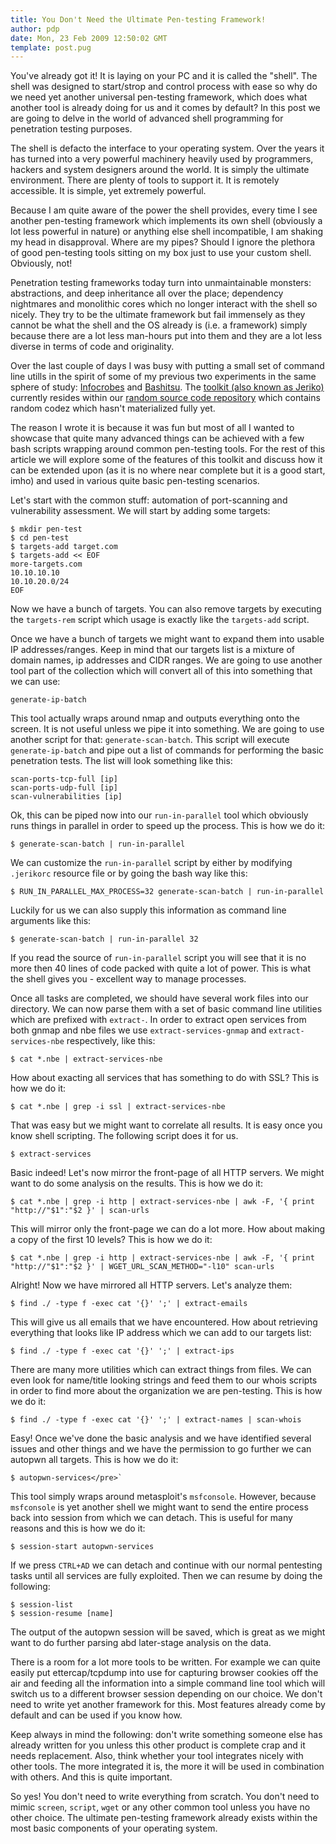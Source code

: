 ```yaml
---
title: You Don't Need the Ultimate Pen-testing Framework!
author: pdp
date: Mon, 23 Feb 2009 12:50:02 GMT
template: post.pug
---
```


You've already got it! It is laying on your PC and it is called the "shell". The shell was designed to start/strop and control process with ease so why do we need yet another universal pen-testing framework, which does what another tool is already doing for us and it comes by default? In this post we are going to delve in the world of advanced shell programming for penetration testing purposes.

The shell is defacto the interface to your operating system. Over the years it has turned into a very powerful machinery heavily used by programmers, hackers and system designers around the world. It is simply the ultimate environment. There are plenty of tools to support it. It is remotely accessible. It is simple, yet extremely powerful.

Because I am quite aware of the power the shell provides, every time I see another pen-testing framework which implements its own shell (obviously a lot less powerful in nature) or anything else shell incompatible, I am shaking my head in disapproval. Where are my pipes? Should I ignore the plethora of good pen-testing tools sitting on my box just to use your custom shell. Obviously, not!

Penetration testing frameworks today turn into unmaintainable monsters: abstractions, and deep inheritance all over the place; dependency nightmares and monolithic cores which no longer interact with the shell so nicely. They try to be the ultimate framework but fail immensely as they cannot be what the shell and the OS already is  (i.e. a framework) simply because there are a lot less man-hours put into them and they are a lot less diverse in terms of code and originality.

Over the last couple of days I was busy with putting a small set of command line utills in the spirit of some of my previous two experiments in the same sphere of study: [Infocrobes](/blog/infocrobes/) and [Bashitsu](http://code.google.com/p/bashitsu/). The [toolkit (also known as Jeriko)](http://code.google.com/p/gnucitizen/source/browse/#svn/trunk/jeriko) currently resides within our [random source code repository](http://code.google.com/p/gnucitizen/) which contains random codez which hasn't materialized fully yet.

The reason I wrote it is because it was fun but most of all I wanted to showcase that quite many advanced things can be achieved with a few bash scripts wrapping around common pen-testing tools. For the rest of this article we will explore some of the features of this toolkit and discuss how it can be extended upon (as it is no where near complete but it is a good start, imho) and used in various quite basic pen-testing scenarios.

Let's start with the common stuff: automation of port-scanning and vulnerability assessment. We will start by adding some targets:

    $ mkdir pen-test
    $ cd pen-test
    $ targets-add target.com
    $ targets-add << EOF
    more-targets.com
    10.10.10.10
    10.10.20.0/24
    EOF

Now we have a bunch of targets. You can also remove targets by executing the `targets-rem` script which usage is exactly like the `targets-add` script.

Once we have a bunch of targets we might want to expand them into usable IP addresses/ranges. Keep in mind that our targets list is a mixture of domain names, ip addresses and CIDR ranges. We are going to use another tool part of the collection which will convert all of this into something that we can use:

    generate-ip-batch

This tool actually wraps around nmap and outputs everything onto the screen. It is not useful unless we pipe it into something. We are going to use another script for that: `generate-scan-batch`. This script will execute `generate-ip-batch` and pipe out a list of commands for performing the basic penetration tests. The list will look something like this:

    scan-ports-tcp-full [ip]
    scan-ports-udp-full [ip]
    scan-vulnerabilities [ip]

Ok, this can be piped now into our `run-in-parallel` tool which obviously runs things in parallel in order to speed up the process. This is how we do it:

    $ generate-scan-batch | run-in-parallel

We can customize the `run-in-parallel` script by either by modifying `.jerikorc` resource file or by going the bash way like this:

    $ RUN_IN_PARALLEL_MAX_PROCESS=32 generate-scan-batch | run-in-parallel

Luckily for us we can also supply this information as command line arguments like this:

    $ generate-scan-batch | run-in-parallel 32

If you read the source of `run-in-parallel` script you will see that it is no more then 40 lines of code packed with quite a lot of power. This is what the shell gives you - excellent way to manage processes.

Once all tasks are completed, we should have several work files into our directory. We can now parse them with a set of basic command line utilities which are prefixed with `extract-`. In order to extract open services from both gnmap and nbe files we use `extract-services-gnmap` and `extract-services-nbe` respectively, like this:

    $ cat *.nbe | extract-services-nbe

How about exacting all services that has something to do with SSL? This is how we do it:

    $ cat *.nbe | grep -i ssl | extract-services-nbe

That was easy but we might want to correlate all results. It is easy once you know shell scripting. The following script does it for us.

    $ extract-services

Basic indeed! Let's now mirror the front-page of all HTTP servers. We might want to do some analysis on the results. This is how we do it:

    $ cat *.nbe | grep -i http | extract-services-nbe | awk -F, '{ print "http://"$1":"$2 }' | scan-urls

This will mirror only the front-page we can do a lot more. How about making a copy of the first 10 levels? This is how we do it:

    $ cat *.nbe | grep -i http | extract-services-nbe | awk -F, '{ print "http://"$1":"$2 }' | WGET_URL_SCAN_METHOD="-l10" scan-urls

Alright! Now we have mirrored all HTTP servers. Let's analyze them:

    $ find ./ -type f -exec cat '{}' ';' | extract-emails

This will give us all emails that we have encountered. How about retrieving everything that looks like IP address which we can add to our targets list:

    $ find ./ -type f -exec cat '{}' ';' | extract-ips

There are many more utilities which can extract things from files. We can even look for name/title looking strings and feed them to our whois scripts in order to find more about the organization we are pen-testing. This is how we do it:

    $ find ./ -type f -exec cat '{}' ';' | extract-names | scan-whois

Easy! Once we've done the basic analysis and we have identified several issues and other things and we have the permission to go further we can autopwn all targets. This is how we do it:

    $ autopwn-services</pre>`

This tool simply wraps around metasploit's `msfconsole`. However, because `msfconsole` is yet another shell we might want to send the entire process back into session from which we can detach. This is useful for many reasons and this is how we do it:

    $ session-start autopwn-services

If we press `CTRL+AD` we can detach and continue with our normal pentesting tasks until all services are fully exploited. Then we can resume by doing the following:

    $ session-list
    $ session-resume [name]

The output of the autopwn session will be saved, which is great as we might want to do further parsing abd later-stage analysis on the data.

There is a room for a lot more tools to be written. For example we can quite easily put ettercap/tcpdump into use for capturing browser cookies off the air and feeding all the information into a simple command line tool which will switch us to a different browser session depending on our choice. We don't need to write yet another framework for this. Most features already come by default and can be used if you know how.

Keep always in mind the following: don't write something someone else has already written for you unless this other product is complete crap and it needs replacement. Also, think whether your tool integrates nicely with other tools. The more integrated it is, the more it will be used in combination with others. And this is quite important.

So yes! You don't need to write everything from scratch. You don't need to mimic `screen`, `script`, `wget` or any other common tool unless you have no other choice. The ultimate pen-testing framework already exists within the most basic components of your operating system.
